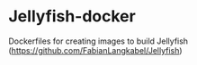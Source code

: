 # Jellyfish-docker
Dockerfiles for creating images to build Jellyfish (https://github.com/FabianLangkabel/Jellyfish)
